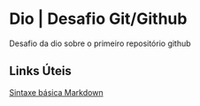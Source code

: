 # Dio | Desafio Git/Github
Desafio da dio sobre o primeiro repositório github

## Links Úteis

[Sintaxe básica Markdown](https://www.markdownguide.org/)
